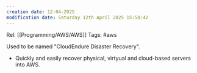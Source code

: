 ```yaml
---
creation date: 12-04-2025
modification date: Saturday 12th April 2025 15:58:42
---
```

Rel: [[Programming/AWS/AWS]]
Tags: #aws

Used to be named "CloudEndure Disaster Recovery".

- Quickly and easily recover physical, virtyual and cloud-based servers into AWS.